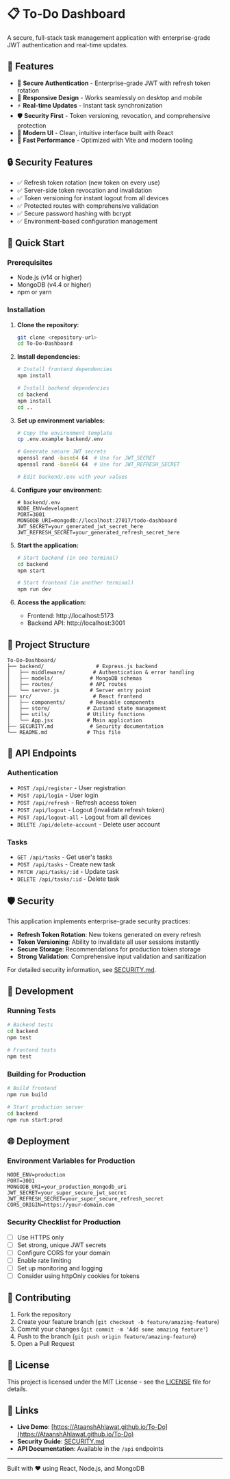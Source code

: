 # 📋 To-Do Dashboard

A secure, full-stack task management application with enterprise-grade JWT authentication and real-time updates.

## 🌟 Features

- 🔐 **Secure Authentication** - Enterprise-grade JWT with refresh token rotation
- 📱 **Responsive Design** - Works seamlessly on desktop and mobile
- ⚡ **Real-time Updates** - Instant task synchronization
- 🛡️ **Security First** - Token versioning, revocation, and comprehensive protection
- 🎨 **Modern UI** - Clean, intuitive interface built with React
- 🚀 **Fast Performance** - Optimized with Vite and modern tooling

## 🔒 Security Features

- ✅ Refresh token rotation (new token on every use)
- ✅ Server-side token revocation and invalidation
- ✅ Token versioning for instant logout from all devices
- ✅ Protected routes with comprehensive validation
- ✅ Secure password hashing with bcrypt
- ✅ Environment-based configuration management

## 🚀 Quick Start

### Prerequisites

- Node.js (v14 or higher)
- MongoDB (v4.4 or higher)
- npm or yarn

### Installation

1. **Clone the repository:**

   ```bash
   git clone <repository-url>
   cd To-Do-Dashboard
   ```

2. **Install dependencies:**

   ```bash
   # Install frontend dependencies
   npm install

   # Install backend dependencies
   cd backend
   npm install
   cd ..
   ```

3. **Set up environment variables:**

   ```bash
   # Copy the environment template
   cp .env.example backend/.env

   # Generate secure JWT secrets
   openssl rand -base64 64  # Use for JWT_SECRET
   openssl rand -base64 64  # Use for JWT_REFRESH_SECRET

   # Edit backend/.env with your values
   ```

4. **Configure your environment:**

   ```env
   # backend/.env
   NODE_ENV=development
   PORT=3001
   MONGODB_URI=mongodb://localhost:27017/todo-dashboard
   JWT_SECRET=your_generated_jwt_secret_here
   JWT_REFRESH_SECRET=your_generated_refresh_secret_here
   ```

5. **Start the application:**

   ```bash
   # Start backend (in one terminal)
   cd backend
   npm start

   # Start frontend (in another terminal)
   npm run dev
   ```

6. **Access the application:**
   - Frontend: http://localhost:5173
   - Backend API: http://localhost:3001

## 📁 Project Structure

```
To-Do-Dashboard/
├── backend/                 # Express.js backend
│   ├── middleware/         # Authentication & error handling
│   ├── models/            # MongoDB schemas
│   ├── routes/            # API routes
│   └── server.js          # Server entry point
├── src/                    # React frontend
│   ├── components/        # Reusable components
│   ├── store/            # Zustand state management
│   ├── utils/            # Utility functions
│   └── App.jsx           # Main application
├── SECURITY.md            # Security documentation
└── README.md             # This file
```

## 🔧 API Endpoints

### Authentication

- `POST /api/register` - User registration
- `POST /api/login` - User login
- `POST /api/refresh` - Refresh access token
- `POST /api/logout` - Logout (invalidate refresh token)
- `POST /api/logout-all` - Logout from all devices
- `DELETE /api/delete-account` - Delete user account

### Tasks

- `GET /api/tasks` - Get user's tasks
- `POST /api/tasks` - Create new task
- `PATCH /api/tasks/:id` - Update task
- `DELETE /api/tasks/:id` - Delete task

## 🛡️ Security

This application implements enterprise-grade security practices:

- **Refresh Token Rotation**: New tokens generated on every refresh
- **Token Versioning**: Ability to invalidate all user sessions instantly
- **Secure Storage**: Recommendations for production token storage
- **Strong Validation**: Comprehensive input validation and sanitization

For detailed security information, see [SECURITY.md](./SECURITY.md).

## 🔨 Development

### Running Tests

```bash
# Backend tests
cd backend
npm test

# Frontend tests
npm test
```

### Building for Production

```bash
# Build frontend
npm run build

# Start production server
cd backend
npm run start:prod
```

## 🌐 Deployment

### Environment Variables for Production

```env
NODE_ENV=production
PORT=3001
MONGODB_URI=your_production_mongodb_uri
JWT_SECRET=your_super_secure_jwt_secret
JWT_REFRESH_SECRET=your_super_secure_refresh_secret
CORS_ORIGIN=https://your-domain.com
```

### Security Checklist for Production

- [ ] Use HTTPS only
- [ ] Set strong, unique JWT secrets
- [ ] Configure CORS for your domain
- [ ] Enable rate limiting
- [ ] Set up monitoring and logging
- [ ] Consider using httpOnly cookies for tokens

## 🤝 Contributing

1. Fork the repository
2. Create your feature branch (`git checkout -b feature/amazing-feature`)
3. Commit your changes (`git commit -m 'Add some amazing feature'`)
4. Push to the branch (`git push origin feature/amazing-feature`)
5. Open a Pull Request

## 📄 License

This project is licensed under the MIT License - see the [LICENSE](LICENSE) file for details.

## 🔗 Links

- **Live Demo**: [https://AtaanshAhlawat.github.io/To-Do](https://AtaanshAhlawat.github.io/To-Do)
- **Security Guide**: [SECURITY.md](./SECURITY.md)
- **API Documentation**: Available in the `/api` endpoints

---

Built with ❤️ using React, Node.js, and MongoDB
